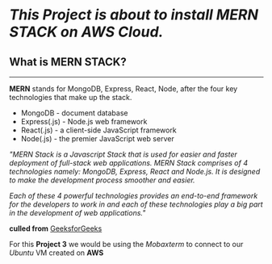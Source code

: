 # *This Project is about to install MERN STACK on AWS Cloud.*

## What is MERN STACK?
***

**MERN** stands for MongoDB, Express, React, Node, after the four key technologies that make up the stack.

- MongoDB - document database
- Express(.js) - Node.js web framework
- React(.js) - a client-side JavaScript framework
- Node(.js) - the premier JavaScript web server


*"MERN Stack is a Javascript Stack that is used for easier and faster deployment of full-stack web applications. MERN Stack comprises of 4 technologies namely: MongoDB, Express, React and Node.js. It is designed to make the development process smoother and easier.*

*Each of these 4 powerful technologies provides an end-to-end framework for the developers to work in and each of these technologies play a big part in the development of web applications."*

**culled from** [GeeksforGeeks](https://www.geeksforgeeks.org/mern-stack/)

For this **Project 3** we would be using the *Mobaxterm* to connect to our *Ubuntu* VM created on **AWS**
